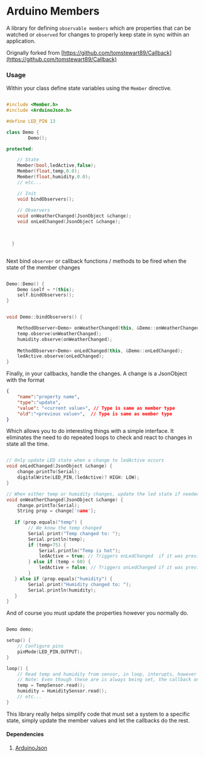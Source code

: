 # Arduino Members

A library for defining `observable members` which are properties that can be  watched or `observed` for changes to properly keep state in sync within an application. 

Orignally forked from [https://github.com/tomstewart89/Callback](https://github.com/tomstewart89/Callback)


### Usage

Within your class define state variables using the `Member` directive. 

```cpp

#include <Member.h>
#include <ArduinoJson.h>

#define LED_PIN 13

class Demo {
        Demo();

protected:

    // State
    Member(bool,ledActive,false);
    Member(float,temp,0.0);
    Member(float,humidity,0.0);
    // etc...

    // Init
    void bindObservers();        
    
    // Observers
    void onWeatherChanged(JsonObject &change);
    void onLedChanged(JsonObject &change);


    
  }
    
```

Next bind `observer` or callback functions / methods to be fired when the state of the member changes

```cpp

Demo::Demo() {
    Demo &self = *(this);
    self.bindObservers();
}


void Demo::bindObservers() {

    MethodObserver<Demo> onWeatherChanged(this, &Demo::onWeatherChanged);
    temp.observe(onWeatherChanged);
    humidity.observe(onWeatherChanged);
    
    MethodObserver<Demo> onLedChanged(this, &Demo::onLedChanged);
    ledActive.observe(onLedChanged);
}

```

Finally, in your callbacks, handle the changes.  A change is a JsonObject with the format 

```json
{
    "name":"property name",
    "type":"update", 
    "value": "<current value>", // Type is same as member type   
    "old":"<previous value>",  // Type is same as member type 
} 

```

Which allows you to do interesting things with a simple interface. It eliminates the need to do repeated loops to check and react to changes in state all the time.

```cpp

// Only update LED state when a change to ledActive occurs
void onLedChanged(JsonObject &change) {
    change.printTo(Serial);
    digitalWrite(LED_PIN,(ledActive)? HIGH: LOW);
}

// When either temp or humidity changes, update the led state if needed.
void onWeatherChanged(JsonObject &change) {
    change.printTo(Serial);
    String prop = change['name'];
    
   if (prop.equals("temp") {
        // We know the temp changed
        Serial.print("Temp changed to: ");
        Serial.println(temp);
        if (temp>75) {
            Serial.println("Temp is hot");
            ledActive = true; // Triggers onLedChanged  if it was previously false, otherwise does nothing
        } else if (temp < 60) {
            ledActive = false; // Triggers onLedChanged if it was previously true, otherwise does nothing
        }
   } else if (prop.equals("humidity") {
        Serial.print("Humidity changed to: ");
        Serial.println(humidity);
   }
}


```


And of course you must update the properties however you normally do.

```cpp

Demo demo;

setup() {
    // Configure pins
    pinMode(LED_PIN,OUTPUT);
}

loop() {
    // Read temp and humidity from sensor, in loop, interupts, however you roll
    // Note: Even though these are is always being set, the callback only fires when the value actually changes
    temp = TempSensor.read(); 
    humidity = HumiditySensor.read();
    // etc...
}
```

This library really helps simplify code that must set a system to a specific state, simply update the member values and let the callbacks do the rest.

#### Dependencies

1. [ArduinoJson](https://github.com/bblanchon/ArduinoJson)
